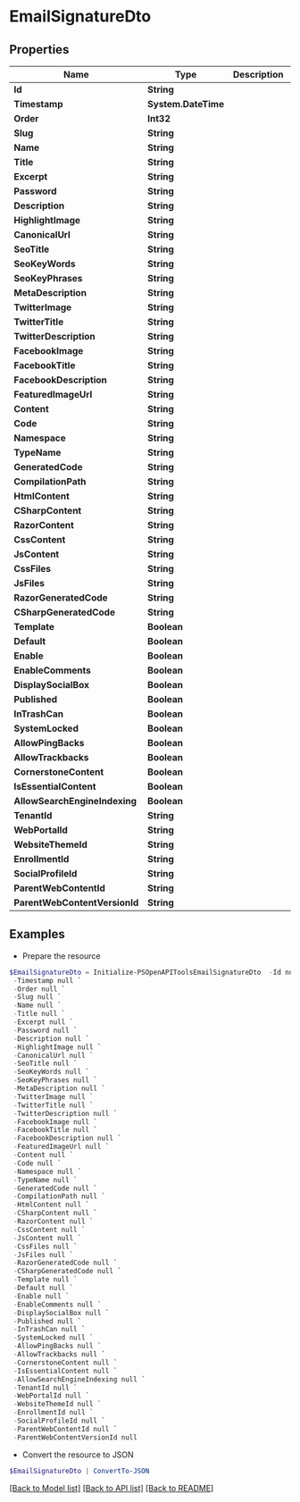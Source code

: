 # EmailSignatureDto
## Properties

Name | Type | Description | Notes
------------ | ------------- | ------------- | -------------
**Id** | **String** |  | [optional] 
**Timestamp** | **System.DateTime** |  | [optional] 
**Order** | **Int32** |  | [optional] 
**Slug** | **String** |  | [optional] 
**Name** | **String** |  | [optional] 
**Title** | **String** |  | [optional] 
**Excerpt** | **String** |  | [optional] 
**Password** | **String** |  | [optional] 
**Description** | **String** |  | [optional] 
**HighlightImage** | **String** |  | [optional] 
**CanonicalUrl** | **String** |  | [optional] 
**SeoTitle** | **String** |  | [optional] 
**SeoKeyWords** | **String** |  | [optional] 
**SeoKeyPhrases** | **String** |  | [optional] 
**MetaDescription** | **String** |  | [optional] 
**TwitterImage** | **String** |  | [optional] 
**TwitterTitle** | **String** |  | [optional] 
**TwitterDescription** | **String** |  | [optional] 
**FacebookImage** | **String** |  | [optional] 
**FacebookTitle** | **String** |  | [optional] 
**FacebookDescription** | **String** |  | [optional] 
**FeaturedImageUrl** | **String** |  | [optional] 
**Content** | **String** |  | [optional] 
**Code** | **String** |  | [optional] 
**Namespace** | **String** |  | [optional] 
**TypeName** | **String** |  | [optional] 
**GeneratedCode** | **String** |  | [optional] 
**CompilationPath** | **String** |  | [optional] 
**HtmlContent** | **String** |  | [optional] 
**CSharpContent** | **String** |  | [optional] 
**RazorContent** | **String** |  | [optional] 
**CssContent** | **String** |  | [optional] 
**JsContent** | **String** |  | [optional] 
**CssFiles** | **String** |  | [optional] 
**JsFiles** | **String** |  | [optional] 
**RazorGeneratedCode** | **String** |  | [optional] 
**CSharpGeneratedCode** | **String** |  | [optional] 
**Template** | **Boolean** |  | [optional] 
**Default** | **Boolean** |  | [optional] 
**Enable** | **Boolean** |  | [optional] 
**EnableComments** | **Boolean** |  | [optional] 
**DisplaySocialBox** | **Boolean** |  | [optional] 
**Published** | **Boolean** |  | [optional] 
**InTrashCan** | **Boolean** |  | [optional] 
**SystemLocked** | **Boolean** |  | [optional] 
**AllowPingBacks** | **Boolean** |  | [optional] 
**AllowTrackbacks** | **Boolean** |  | [optional] 
**CornerstoneContent** | **Boolean** |  | [optional] 
**IsEssentialContent** | **Boolean** |  | [optional] 
**AllowSearchEngineIndexing** | **Boolean** |  | [optional] 
**TenantId** | **String** |  | [optional] 
**WebPortalId** | **String** |  | [optional] 
**WebsiteThemeId** | **String** |  | [optional] 
**EnrollmentId** | **String** |  | [optional] 
**SocialProfileId** | **String** |  | [optional] 
**ParentWebContentId** | **String** |  | [optional] 
**ParentWebContentVersionId** | **String** |  | [optional] 

## Examples

- Prepare the resource
```powershell
$EmailSignatureDto = Initialize-PSOpenAPIToolsEmailSignatureDto  -Id null `
 -Timestamp null `
 -Order null `
 -Slug null `
 -Name null `
 -Title null `
 -Excerpt null `
 -Password null `
 -Description null `
 -HighlightImage null `
 -CanonicalUrl null `
 -SeoTitle null `
 -SeoKeyWords null `
 -SeoKeyPhrases null `
 -MetaDescription null `
 -TwitterImage null `
 -TwitterTitle null `
 -TwitterDescription null `
 -FacebookImage null `
 -FacebookTitle null `
 -FacebookDescription null `
 -FeaturedImageUrl null `
 -Content null `
 -Code null `
 -Namespace null `
 -TypeName null `
 -GeneratedCode null `
 -CompilationPath null `
 -HtmlContent null `
 -CSharpContent null `
 -RazorContent null `
 -CssContent null `
 -JsContent null `
 -CssFiles null `
 -JsFiles null `
 -RazorGeneratedCode null `
 -CSharpGeneratedCode null `
 -Template null `
 -Default null `
 -Enable null `
 -EnableComments null `
 -DisplaySocialBox null `
 -Published null `
 -InTrashCan null `
 -SystemLocked null `
 -AllowPingBacks null `
 -AllowTrackbacks null `
 -CornerstoneContent null `
 -IsEssentialContent null `
 -AllowSearchEngineIndexing null `
 -TenantId null `
 -WebPortalId null `
 -WebsiteThemeId null `
 -EnrollmentId null `
 -SocialProfileId null `
 -ParentWebContentId null `
 -ParentWebContentVersionId null
```

- Convert the resource to JSON
```powershell
$EmailSignatureDto | ConvertTo-JSON
```

[[Back to Model list]](../README.md#documentation-for-models) [[Back to API list]](../README.md#documentation-for-api-endpoints) [[Back to README]](../README.md)

